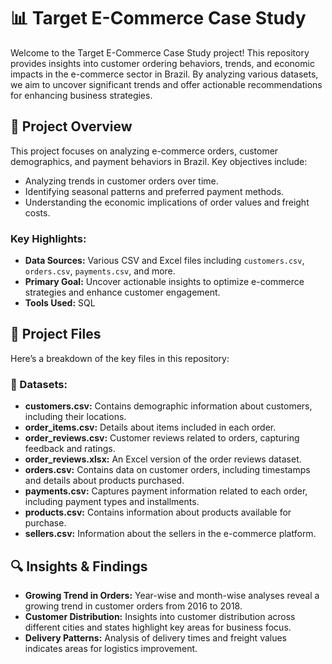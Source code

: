 # 📊 Target E-Commerce Case Study

Welcome to the Target E-Commerce Case Study project! This repository provides insights into customer ordering behaviors, trends, and economic impacts in the e-commerce sector in Brazil. By analyzing various datasets, we aim to uncover significant trends and offer actionable recommendations for enhancing business strategies.

## 📂 Project Overview
This project focuses on analyzing e-commerce orders, customer demographics, and payment behaviors in Brazil. Key objectives include:

- Analyzing trends in customer orders over time.
- Identifying seasonal patterns and preferred payment methods.
- Understanding the economic implications of order values and freight costs.

### Key Highlights:
- **Data Sources:** Various CSV and Excel files including `customers.csv`, `orders.csv`, `payments.csv`, and more.
- **Primary Goal:** Uncover actionable insights to optimize e-commerce strategies and enhance customer engagement.
- **Tools Used:** SQL
  
## 📝 Project Files
Here’s a breakdown of the key files in this repository:

### 📁 Datasets:
- **customers.csv:** Contains demographic information about customers, including their locations.
- **order_items.csv:** Details about items included in each order.
- **order_reviews.csv:** Customer reviews related to orders, capturing feedback and ratings.
- **order_reviews.xlsx:** An Excel version of the order reviews dataset.
- **orders.csv:** Contains data on customer orders, including timestamps and details about products purchased.
- **payments.csv:** Captures payment information related to each order, including payment types and installments.
- **products.csv:** Contains information about products available for purchase.
- **sellers.csv:** Information about the sellers in the e-commerce platform.

## 🔍 Insights & Findings
- **Growing Trend in Orders:** Year-wise and month-wise analyses reveal a growing trend in customer orders from 2016 to 2018.
- **Customer Distribution:** Insights into customer distribution across different cities and states highlight key areas for business focus.
- **Delivery Patterns:** Analysis of delivery times and freight values indicates areas for logistics improvement.

